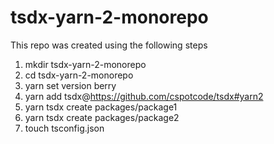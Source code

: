 # tsdx-yarn-2-monorepo

This repo was created using the following steps

1. mkdir tsdx-yarn-2-monorepo
2. cd tsdx-yarn-2-monorepo
3. yarn set version berry
4. yarn add tsdx@https://github.com/cspotcode/tsdx#yarn2
5. yarn tsdx create packages/package1
6. yarn tsdx create packages/package2
7. touch tsconfig.json
